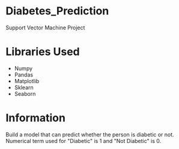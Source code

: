 # Diabetes_Prediction

Support Vector Machine Project

# Libraries Used
- Numpy 
- Pandas
- Matplotlib
- Sklearn
- Seaborn

# Information
Build a model that can predict whether the person is diabetic or not.
Numerical term used for "Diabetic" is 1 and "Not Diabetic" is 0.
